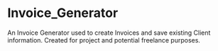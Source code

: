 # Invoice_Generator
An Invoice Generator used to create Invoices and save existing Client information. Created for project and potential freelance purposes.
